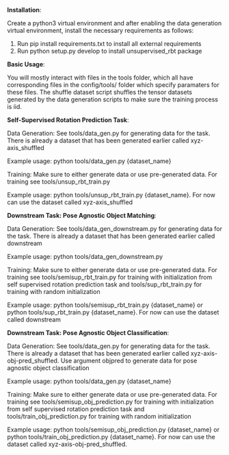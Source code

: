 **Installation**: 

Create a python3 virtual environment and after enabling the data generation virtual environment, install the necessary requirements as follows:

1. Run pip install requirements.txt to install all external requirements
2. Run python setup.py develop to install unsupervised_rbt package

**Basic Usage**: 

You will mostly interact with files in the tools folder, which all have corresponding files in the config/tools/ folder
which specify paramaters for these files. The shuffle dataset script shuffles the tensor datasets generated by the data
generation scripts to make sure the training process is iid.

**Self-Supervised Rotation Prediction Task**:

Data Generation: See tools/data_gen.py for generating data for the task. There is already a dataset that has been generated earlier called xyz-axis_shuffled

Example usage: python tools/data_gen.py {dataset_name}

Training: Make sure to either generate data or use pre-generated data. For training see tools/unsup_rbt_train.py

Example usage: python tools/unsup_rbt_train.py {dataset_name}. For now can use the dataset called xyz-axis_shuffled

**Downstream Task: Pose Agnostic Object Matching**:

Data Generation: See tools/data_gen_downstream.py for generating data for the task. There is already a dataset that has been generated earlier called downstream

Example usage: python tools/data_gen_downstream.py

Training: Make sure to either generate data or use pre-generated data. For training see tools/semisup_rbt_train.py for
training with initialization from self supervised rotation prediction task and tools/sup_rbt_train.py for training with
random initialization

Example usage: python tools/semisup_rbt_train.py {dataset_name} or python tools/sup_rbt_train.py {dataset_name}. For now can use
the dataset called downstream

**Downstream Task: Pose Agnostic Object Classification**:

Data Generation: See tools/data_gen.py for generating data for the task. There is already a dataset that has been generated earlier called xyz-axis-obj-pred_shuffled. Use argument objpred to generate data for pose agnostic object classification

Example usage: python tools/data_gen.py {dataset_name}

Training: Make sure to either generate data or use pre-generated data. For training see tools/semisup_obj_prediction.py for
training with initialization from self supervised rotation prediction task and tools/train_obj_prediction.py for training with
random initialization

Example usage: python tools/semisup_obj_prediction.py {dataset_name} or python tools/train_obj_prediction.py {dataset_name}. For now can use
the dataset called xyz-axis-obj-pred_shuffled.